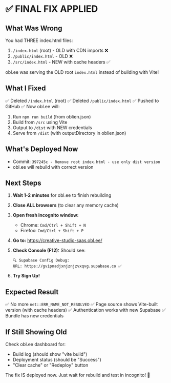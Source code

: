# ✅ FINAL FIX APPLIED

## What Was Wrong

You had THREE index.html files:
1. `/index.html` (root) - OLD with CDN imports ❌
2. `/public/index.html` - OLD ❌
3. `/src/index.html` - NEW with cache headers ✅

obl.ee was serving the OLD root `index.html` instead of building with Vite!

## What I Fixed

✅ Deleted `/index.html` (root)
✅ Deleted `/public/index.html`
✅ Pushed to GitHub
✅ Now obl.ee will:
   1. Run `npm run build` (from oblien.json)
   2. Build from `/src` using Vite
   3. Output to `/dist` with NEW credentials
   4. Serve from `/dist` (with outputDirectory in oblien.json)

## What's Deployed Now

- Commit: `397245c - Remove root index.html - use only dist version`
- obl.ee will rebuild with correct version

## Next Steps

1. **Wait 1-2 minutes** for obl.ee to finish rebuilding

2. **Close ALL browsers** (to clear any memory cache)

3. **Open fresh incognito window:**
   - Chrome: `Cmd/Ctrl + Shift + N`
   - Firefox: `Cmd/Ctrl + Shift + P`

4. **Go to:** https://creative-studio-saas.obl.ee/

5. **Check Console (F12):**
   Should see:
   ```
   🔍 Supabase Config Debug:
   URL: https://gvipnadjxnjznjzvxqvg.supabase.co ✅
   ```

6. **Try Sign Up!**

## Expected Result

✅ No more `net::ERR_NAME_NOT_RESOLVED`
✅ Page source shows Vite-built version (with cache headers)
✅ Authentication works with new Supabase
✅ Bundle has new credentials

## If Still Showing Old

Check obl.ee dashboard for:
- Build log (should show "vite build")
- Deployment status (should be "Success")
- "Clear cache" or "Redeploy" button

The fix IS deployed now. Just wait for rebuild and test in incognito! 🎉
